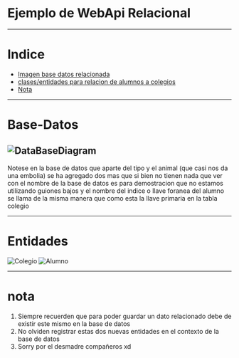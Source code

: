 # Ejemplo de WebApi Relacional
---
# Indice
* [Imagen base datos relacionada](#Base-Datos)
* [clases/entidades para relacion de alumnos a colegios](#Entidades)
* [Nota](#nota)

---
# Base-Datos

![DataBaseDiagram](https://i.ibb.co/RNt90rz/Screenshot-2022-06-30-220231.png)
---
Notese en la base de datos que aparte del tipo y el animal (que casi nos da una embolia) se ha agregado dos
mas que si bien no tienen nada que ver con el nombre de la base de datos es para demostracion 
que no estamos utilizando guiones bajos y el nombre del indice o llave foranea del alumno se llama de la misma
manera que como esta la llave primaria en la tabla colegio

---
# Entidades
![Colegio](https://i.ibb.co/d2TNz73/Screenshot-2022-06-30-220844.png)
![Alumno](https://i.ibb.co/Swy5K20/Screenshot-2022-06-30-220956.png)

---
# nota
1) Siempre recuerden que para poder guardar un dato relacionado debe de existir este mismo en la base de datos
2) No olviden registrar estas dos nuevas entidades en el contexto de la base de datos
3) Sorry por el desmadre compañeros xd


